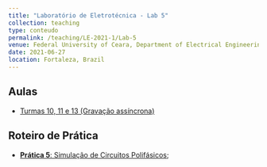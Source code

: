 ```yaml
---
title: "Laboratório de Eletrotécnica - Lab 5"
collection: teaching
type: conteudo
permalink: /teaching/LE-2021-1/Lab-5
venue: Federal University of Ceara, Department of Electrical Engineering
date: 2021-06-27
location: Fortaleza, Brazil
---
```


## Aulas
- [Turmas 10, 11 e 13 (Gravação assíncrona)](https://drive.google.com/file/d/1ncPWzPG6ws3YiPL5ZSfyt8icsJHzs_4x/view?usp=sharing)

## Roteiro de Prática
- [**Prática 5**: Simulação de Circuitos Polifásicos](https://github.com/lucassm/lucassm.github.io/raw/master/files/LE-2021-1/Lab_Eletrotecnica_05.pdf);
